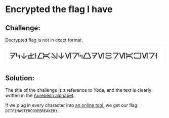 # Encrypted the flag I have

## Challenge:

Decrypted flag is not in exact format.

<img src="EncryptedTheFlagIHave.png" alt="Encrypted" width="600">

## Solution:

The title of the challenge is a reference to Yoda, and the text is clearly written in the [Aurebesh alphabet](https://starwars.fandom.com/wiki/Aurebesh).

If we plug in every character into [an online tool](https://www.dcode.fr/aurebesh-alphabet), we get our flag: `DCTF{MASTERCODEBREAKER}`.
